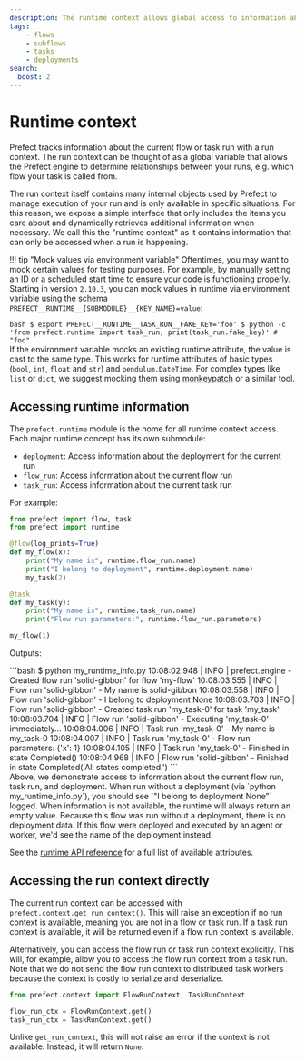 ```yaml
---
description: The runtime context allows global access to information about the current run.
tags:
    - flows
    - subflows
    - tasks
    - deployments
search:
  boost: 2
---
```



# Runtime context

Prefect tracks information about the current flow or task run with a run context. The run context can be thought of as a global variable that allows the Prefect engine to determine relationships between your runs, e.g. which flow your task is called from.

The run context itself contains many internal objects used by Prefect to manage execution of your run and is only available in specific situations. For this reason, we expose a simple interface that only includes the items you care about and dynamically retrieves additional information when necessary. We call this the "runtime context" as it contains information that can only be accessed when a run is happening.

!!! tip "Mock values via environment variable"
    Oftentimes, you may want to mock certain values for testing purposes.  For example, by manually setting an ID or a scheduled start time to ensure your code is functioning properly.  Starting in version `2.10.3`, you can mock values in runtime via environment variable using the schema `PREFECT__RUNTIME__{SUBMODULE}__{KEY_NAME}=value`:
    <div class="terminal">
    ```bash
    $ export PREFECT__RUNTIME__TASK_RUN__FAKE_KEY='foo'
    $ python -c 'from prefect.runtime import task_run; print(task_run.fake_key)' # "foo"
    ```
    </div>
    If the environment variable mocks an existing runtime attribute, the value is cast to the same type. This works for runtime attributes of basic types (`bool`, `int`, `float` and `str`) and `pendulum.DateTime`. For complex types like `list` or `dict`, we suggest mocking them using [monkeypatch](https://docs.pytest.org/en/latest/how-to/monkeypatch.html) or a similar tool.


## Accessing runtime information

The `prefect.runtime` module is the home for all runtime context access. Each major runtime concept has its own submodule:

- `deployment`: Access information about the deployment for the current run
- `flow_run`: Access information about the current flow run
- `task_run`: Access information about the current task run


For example:

```python hl_lines="2 6 7 12 13"
from prefect import flow, task
from prefect import runtime

@flow(log_prints=True)
def my_flow(x):
    print("My name is", runtime.flow_run.name)
    print("I belong to deployment", runtime.deployment.name)
    my_task(2)

@task
def my_task(y):
    print("My name is", runtime.task_run.name)
    print("Flow run parameters:", runtime.flow_run.parameters)

my_flow(1)
```

Outputs:

<div class="terminal">
```bash
$ python my_runtime_info.py
10:08:02.948 | INFO    | prefect.engine - Created flow run 'solid-gibbon' for flow 'my-flow'
10:08:03.555 | INFO    | Flow run 'solid-gibbon' - My name is solid-gibbon
10:08:03.558 | INFO    | Flow run 'solid-gibbon' - I belong to deployment None
10:08:03.703 | INFO    | Flow run 'solid-gibbon' - Created task run 'my_task-0' for task 'my_task'
10:08:03.704 | INFO    | Flow run 'solid-gibbon' - Executing 'my_task-0' immediately...
10:08:04.006 | INFO    | Task run 'my_task-0' - My name is my_task-0
10:08:04.007 | INFO    | Task run 'my_task-0' - Flow run parameters: {'x': 1}
10:08:04.105 | INFO    | Task run 'my_task-0' - Finished in state Completed()
10:08:04.968 | INFO    | Flow run 'solid-gibbon' - Finished in state Completed('All states completed.')
```
</div>
Above, we demonstrate access to information about the current flow run, task run, and deployment. When run without a deployment (via `python my_runtime_info.py`), you should see `"I belong to deployment None"` logged. When information is not available, the runtime will always return an empty value. Because this flow was run without a deployment, there is no deployment data. If this flow were deployed and executed by an agent or worker, we'd see the name of the deployment instead.

See the [runtime API reference](/api-ref/prefect/runtime/flow_run/) for a full list of available attributes.

## Accessing the run context directly

The current run context can be accessed with `prefect.context.get_run_context()`. This will raise an exception if no run context is available, meaning you are not in a flow or task run. If a task run context is available, it will be returned even if a flow run context is available.

Alternatively, you can access the flow run or task run context explicitly. This will, for example, allow you to access the flow run context from a task run. Note that we do not send the flow run context to distributed task workers because the context is costly to serialize and deserialize.

```python
from prefect.context import FlowRunContext, TaskRunContext

flow_run_ctx = FlowRunContext.get()
task_run_ctx = TaskRunContext.get()
```

Unlike `get_run_context`, this will not raise an error if the context is not available. Instead, it will return `None`.
